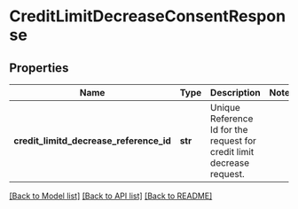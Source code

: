 # CreditLimitDecreaseConsentResponse

## Properties
Name | Type | Description | Notes
------------ | ------------- | ------------- | -------------
**credit_limitd_decrease_reference_id** | **str** | Unique Reference Id for the request for credit limit decrease request. | 

[[Back to Model list]](../README.md#documentation-for-models) [[Back to API list]](../README.md#documentation-for-api-endpoints) [[Back to README]](../README.md)

